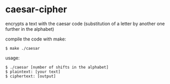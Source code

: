 # caesar-cipher
encrypts a text with the caesar code (substitution of a letter by another one further in the alphabet)

compile the code with make:
```console
$ make ./caesar
```
usage:
```console
$ ./caesar [number of shifts in the alphabet]
$ plaintext: [your text]
$ ciphertext: [output]
```
